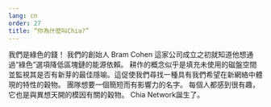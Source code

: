 ```yaml
---
lang: cn
order: 27
title: “你為什麼叫Chia?”
---
```


我們是綠色的錢！ 我們的創始人 Bram Cohen 這家公司成立之初就知道他想通過“綠色”選項降低區塊鏈的能源依賴。 耕作的概念似乎是填充未使用的磁盤空間並監視其是否有新芽的最佳隱喻。這促使我們尋找一種具有我們希望在新網絡中體現的特性的穀物。 團隊想要一個簡短而有影響力的名字。 每個人都感到很有趣，它也是與異想天開的模因有關的穀物。 Chia Network誕生了。
